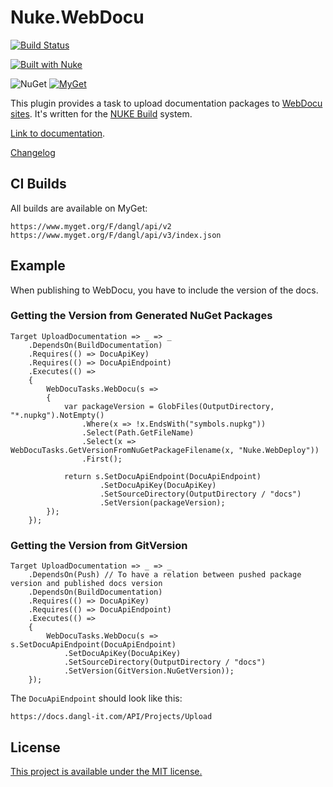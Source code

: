 # Nuke.WebDocu

[![Build Status](https://jenkins.dangl.me/buildStatus/icon?job=Nuke.WebDocu.Tests)](https://jenkins.dangl.me/job/Nuke.WebDocu.Tests/)

[![Built with Nuke](http://nuke.build/rounded)](https://www.nuke.build)

![NuGet](https://img.shields.io/nuget/v/Nuke.WebDocu.svg)
[![MyGet](https://img.shields.io/myget/dangl/v/Nuke.WebDocu.svg)]()

This plugin provides a task to upload documentation packages to [WebDocu sites](https://github.com/GeorgDangl/WebDocu).
It's written for the [NUKE Build](https://github.com/nuke-build/nuke) system.

[Link to documentation](https://docs.dangl-it.com/Projects/Nuke.WebDocu).

[Changelog](./Changelog.md)

## CI Builds

All builds are available on MyGet:

    https://www.myget.org/F/dangl/api/v2
    https://www.myget.org/F/dangl/api/v3/index.json

## Example

When publishing to WebDocu, you have to include the version of the docs.

### Getting the Version from Generated NuGet Packages

```
Target UploadDocumentation => _ => _
    .DependsOn(BuildDocumentation)
    .Requires(() => DocuApiKey)
    .Requires(() => DocuApiEndpoint)
    .Executes(() =>
    {
        WebDocuTasks.WebDocu(s =>
        {
            var packageVersion = GlobFiles(OutputDirectory, "*.nupkg").NotEmpty()
                .Where(x => !x.EndsWith("symbols.nupkg"))
                .Select(Path.GetFileName)
                .Select(x => WebDocuTasks.GetVersionFromNuGetPackageFilename(x, "Nuke.WebDeploy"))
                .First();

            return s.SetDocuApiEndpoint(DocuApiEndpoint)
                    .SetDocuApiKey(DocuApiKey)
                    .SetSourceDirectory(OutputDirectory / "docs")
                    .SetVersion(packageVersion);
        });
    });
```

### Getting the Version from GitVersion

```
Target UploadDocumentation => _ => _
    .DependsOn(Push) // To have a relation between pushed package version and published docs version
    .DependsOn(BuildDocumentation)
    .Requires(() => DocuApiKey)
    .Requires(() => DocuApiEndpoint)
    .Executes(() =>
    {
        WebDocuTasks.WebDocu(s => s.SetDocuApiEndpoint(DocuApiEndpoint)
            .SetDocuApiKey(DocuApiKey)
            .SetSourceDirectory(OutputDirectory / "docs")
            .SetVersion(GitVersion.NuGetVersion));
    });
```

The `DocuApiEndpoint` should look like this:

    https://docs.dangl-it.com/API/Projects/Upload

## License

[This project is available under the MIT license.](LICENSE.md)
